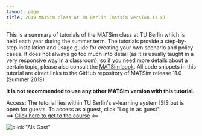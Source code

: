 ```yaml
---
layout: page
title: 2019 MATSim class at TU Berlin (matsim version 11.x)
---
```



This is a summary of tutorials of the MATSim class at TU Berlin which is held 
each year during the summer term. The tutorials provide a step-by-step 
installation and usage guide for creating your own scenario and policy cases. 
It does not always go too much into detail (as it is usually taught in a 
very responsive way in a classroom), so if you need more details about a 
certain topic, please also consult the [MATSim book](/the-book). All code 
snippets in this tutorial are direct links to the GitHub repository 
of MATSim release 11.0 (Summer 2019).

**It is not recommended to use any other MATSim version with this tutorial.**

Access: The tutorial lies within TU Berlin's e-learning system ISIS
but is open for guests.  To access as a guest, click "Log in as
guest".  
==> [Click here to get to the course](https://isis.tu-berlin.de/course/view.php?id=16944?lang=en) <==

![click "Als Gast"](/content/images/isisguest.png)


